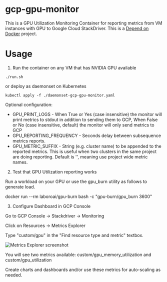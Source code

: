 # gcp-gpu-monitor
This is a GPU Utilization Monitoring Container for reporting metrics from VM instances with GPU to Google Cloud StackDriver.
This is a [Depend on Docker](https://github.com/bhgedigital/depend-on-docker) project.

# Usage

1. Run the container on any VM that has NVIDIA GPU available

```
./run.sh
```

or deploy as daemonset on Kubernetes

```
kubectl apply -f ./daemonset-gcp-gpu-monitor.yaml
```

Optional configuration:
* GPU_PRINT_LOGS - When True or Yes (case insensitive) the monitor will print metrics to stdout in addition to sending them to GCP, When False or No (case insensitive, default) the monitor will only send metrics to GCP
* GPU_REPORTING_FREQUENCY - Seconds delay between subsequence metrics reports.
* GPU_METRIC_SUFFIX - String (e.g. cluster name) to be appended to the reported metrics. This is useful when two clusters in the same project are doing reporting. Default is '', meaning use project wide metric names.


2. Test that GPU Utilization reporting works

Run a workload on your GPU or use the gpu_burn utility as follows to generate load.

docker run --rm laboroai/gpu-burn bash -c "gpu-burn/gpu_burn 3600"

3. Configure Dashboard in GCP Console

Go to GCP Console -> Stackdriver -> Monitoring

Click on Resources -> Metrics Explorer

Type "custom/gpu" in the "Find resource type and metric" textbox.

<img src="MetricsExplorer.png" alt="Metrics Explorer screenshot"/>

You will see two metrics available: custom/gpu_memory_utilization and custom/gpu_utilization

Create charts and dashboards and/or use these metrics for auto-scaling as needed.



